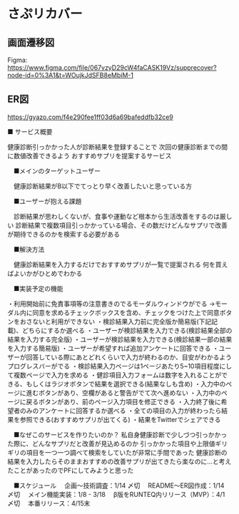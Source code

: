 # さぷリカバー

## 画面遷移図
Figma: https://www.figma.com/file/067vzyD29cW4faCASK19Vz/supprecover?node-id=0%3A1&t=WOujkJdSFB8eMbiM-1

## ER図
https://gyazo.com/f4e290fee1ff03d6a69bafeddfb32ce9

■ サービス概要

  健康診断引っかかった人が診断結果を登録することで
  次回の健康診断までの間に数値改善できるよう
  おすすめサプリを提案するサービス



　■メインのターゲットユーザー

　健康診断結果がB以下でてっとり早く改善したいと思っている方



　■ユーザーが抱える課題

　診断結果が思わしくないが、食事や運動など根本から生活改善をするのは厳しい
  診断結果で複数項目引っかかっている場合、その数だけどんなサプリで改善が期待できるのかを検索する必要がある



　■解決方法

　健康診断結果を入力するだけでおすすめサプリが一覧で提案される
  何を買えばよいかがひとめでわかる



　■実装予定の機能

・利用開始前に免責事項等の注意書きのでるモーダルウィンドウがでる
  →モーダル内に同意を求めるチェックボックスを含め、チェックをつけた上で同意ボタンをおさないと利用ができない
・検診結果入力前に完全版か簡易版(下記記載)、どちらにするか選べる
・ユーザーが検診結果を入力できる(検診結果全部の結果を入力する完全版)
・ユーザーが検診結果を入力できる(検診結果一部の結果を入力する簡易版)
・ユーザーが希望すれば追加アンケートに回答できる
・ユーザーが回答している際にあとどれくらいで入力が終わるのか、目安がわかるようプログレスバーがでる
・検診結果入力ページは1ページあたり5~10項目程度にして複数ページで入力を求める
・健診項目入力フォームは数字を入れることができる、もしくはラジオボタンで結果を選択できる(結果なしも含め)
・入力中のページに進むボタンがあり、空欄があると警告がでて次へ進めない
・入力中のページに戻るボタンがあり、前のページ入力項目を修正できる
・入力終了後に希望者のみのアンケートに回答するか選べる
・全ての項目の入力が終わったら結果を参照できる(おすすめサプリが出てくる)
・結果をTwitterでシェアできる



　■なぜこのサービスを作りたいのか？
    私自身健康診断で少しづつ引っかかった際に、どんなサプリだと改善が見込めるのか
    引っかかった項目や上限値ギリギリの項目を一つ一つ調べて検索をしていたが非常に手間であった
    健康診断の結果を入力したらそのままおすすめの改善サプリが出てきたら楽なのに…と考えたことがあったのでPFにしてみようと思った



　■スケジュール
　企画〜技術調査：1/14 〆切
　README〜ER図作成：1/14 〆切
　メイン機能実装：1/8 - 3/18
　β版をRUNTEQ内リリース（MVP）：4/1 〆切
　本番リリース：4/15末